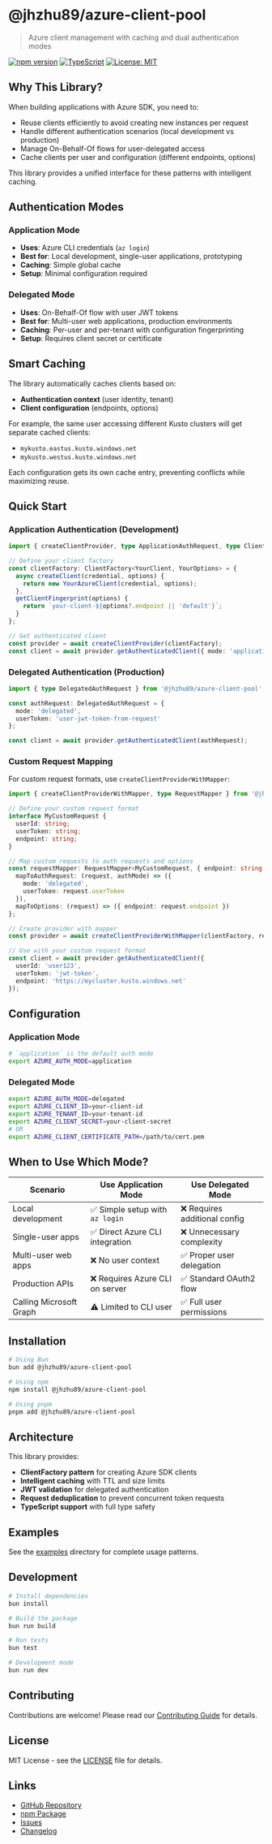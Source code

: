 # @jhzhu89/azure-client-pool

> Azure client management with caching and dual authentication modes

[![npm version](https://badge.fury.io/js/%40jhzhu89%2Fazure-client-pool.svg)](https://badge.fury.io/js/%40jhzhu89%2Fazure-client-pool)
[![TypeScript](https://img.shields.io/badge/%3C%2F%3E-TypeScript-%230074c1.svg)](http://www.typescriptlang.org/)
[![License: MIT](https://img.shields.io/badge/License-MIT-yellow.svg)](https://opensource.org/licenses/MIT)

## Why This Library?

When building applications with Azure SDK, you need to:
- Reuse clients efficiently to avoid creating new instances per request
- Handle different authentication scenarios (local development vs production)
- Manage On-Behalf-Of flows for user-delegated access
- Cache clients per user and configuration (different endpoints, options)

This library provides a unified interface for these patterns with intelligent caching.

## Authentication Modes

### Application Mode
- **Uses**: Azure CLI credentials (`az login`)
- **Best for**: Local development, single-user applications, prototyping
- **Caching**: Simple global cache
- **Setup**: Minimal configuration required

### Delegated Mode  
- **Uses**: On-Behalf-Of flow with user JWT tokens
- **Best for**: Multi-user web applications, production environments
- **Caching**: Per-user and per-tenant with configuration fingerprinting
- **Setup**: Requires client secret or certificate

## Smart Caching

The library automatically caches clients based on:
- **Authentication context** (user identity, tenant)
- **Client configuration** (endpoints, options)

For example, the same user accessing different Kusto clusters will get separate cached clients:
- `mykusto.eastus.kusto.windows.net`
- `mykusto.westus.kusto.windows.net`

Each configuration gets its own cache entry, preventing conflicts while maximizing reuse.

## Quick Start

### Application Authentication (Development)

```typescript
import { createClientProvider, type ApplicationAuthRequest, type ClientFactory } from '@jhzhu89/azure-client-pool';

// Define your client factory
const clientFactory: ClientFactory<YourClient, YourOptions> = {
  async createClient(credential, options) {
    return new YourAzureClient(credential, options);
  },
  getClientFingerprint(options) {
    return `your-client-${options?.endpoint || 'default'}`;
  }
};

// Get authenticated client
const provider = await createClientProvider(clientFactory);
const client = await provider.getAuthenticatedClient({ mode: 'application' });
```

### Delegated Authentication (Production)

```typescript
import { type DelegatedAuthRequest } from '@jhzhu89/azure-client-pool';

const authRequest: DelegatedAuthRequest = {
  mode: 'delegated',
  userToken: 'user-jwt-token-from-request'
};

const client = await provider.getAuthenticatedClient(authRequest);
```

### Custom Request Mapping

For custom request formats, use `createClientProviderWithMapper`:

```typescript
import { createClientProviderWithMapper, type RequestMapper } from '@jhzhu89/azure-client-pool';

// Define your custom request format
interface MyCustomRequest {
  userId: string;
  userToken: string;
  endpoint: string;
}

// Map custom requests to auth requests and options
const requestMapper: RequestMapper<MyCustomRequest, { endpoint: string }> = {
  mapToAuthRequest: (request, authMode) => ({
    mode: 'delegated',
    userToken: request.userToken
  }),
  mapToOptions: (request) => ({ endpoint: request.endpoint })
};

// Create provider with mapper
const provider = await createClientProviderWithMapper(clientFactory, requestMapper);

// Use with your custom request format
const client = await provider.getAuthenticatedClient({
  userId: 'user123',
  userToken: 'jwt-token',
  endpoint: 'https://mycluster.kusto.windows.net'
});
```

## Configuration

### Application Mode
```bash
# `application` is the default auth mode
export AZURE_AUTH_MODE=application
```

### Delegated Mode
```bash
export AZURE_AUTH_MODE=delegated
export AZURE_CLIENT_ID=your-client-id
export AZURE_TENANT_ID=your-tenant-id
export AZURE_CLIENT_SECRET=your-client-secret
# OR
export AZURE_CLIENT_CERTIFICATE_PATH=/path/to/cert.pem
```

## When to Use Which Mode?

| Scenario | Use Application Mode | Use Delegated Mode |
|----------|---------------------|-------------------|
| Local development | ✅ Simple setup with `az login` | ❌ Requires additional config |
| Single-user apps | ✅ Direct Azure CLI integration | ❌ Unnecessary complexity |
| Multi-user web apps | ❌ No user context | ✅ Proper user delegation |
| Production APIs | ❌ Requires Azure CLI on server | ✅ Standard OAuth2 flow |
| Calling Microsoft Graph | ⚠️ Limited to CLI user | ✅ Full user permissions |

## Installation

```bash
# Using Bun
bun add @jhzhu89/azure-client-pool

# Using npm
npm install @jhzhu89/azure-client-pool

# Using pnpm  
pnpm add @jhzhu89/azure-client-pool
```

## Architecture

This library provides:
- **ClientFactory pattern** for creating Azure SDK clients
- **Intelligent caching** with TTL and size limits
- **JWT validation** for delegated authentication
- **Request deduplication** to prevent concurrent token requests
- **TypeScript support** with full type safety

## Examples

See the [examples](./examples) directory for complete usage patterns.

## Development

```bash
# Install dependencies
bun install

# Build the package
bun run build

# Run tests
bun test

# Development mode
bun run dev
```

## Contributing

Contributions are welcome! Please read our [Contributing Guide](./CONTRIBUTING.md) for details.

## License

MIT License - see the [LICENSE](./LICENSE) file for details.

## Links

- [GitHub Repository](https://github.com/jhzhu89/azure-client-pool)
- [npm Package](https://www.npmjs.com/package/@jhzhu89/azure-client-pool)
- [Issues](https://github.com/jhzhu89/azure-client-pool/issues)
- [Changelog](./CHANGELOG.md)
